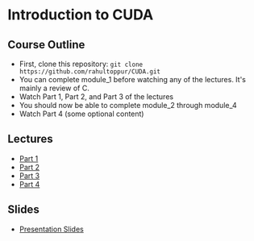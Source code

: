 # Introduction to CUDA
## Course Outline
* First, clone this repository: `git clone https://github.com/rahultoppur/CUDA.git`
* You can complete module_1 before watching any of the lectures. It's mainly a review of C.
* Watch Part 1, Part 2, and Part 3 of the lectures
* You should now be able to complete module_2 through module_4
* Watch Part 4 (some optional content)

## Lectures
* [Part 1](https://drive.google.com/file/d/1q4Hi9dKXhtOD0rDh3VvzoUn2OhqHXGJ-/view?usp=sharing)
* [Part 2](https://drive.google.com/file/d/14F1MAbD69esFYLT2dIYDniVKex9ol4U7/view?usp=sharing)
* [Part 3](https://drive.google.com/file/d/1N8Ps0L7tL1B2sJx9XMHuw9H_CQMdCxLX/view?usp=sharing)
* [Part 4](https://drive.google.com/file/d/1vqdP4SEswH5gVIZ2J2Qo8rhRN04gCEx8/view?usp=sharing)

## Slides
* [Presentation Slides](https://docs.google.com/presentation/d/1SsCLm-Z3ZxQJ9F3DFjk0OKpBNGyDcVNThvxqIELRmic/edit?usp=sharing)
